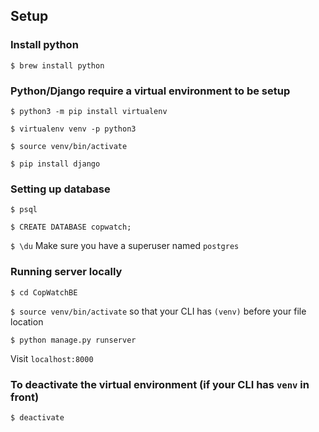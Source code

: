 ## Setup
### Install python

`$ brew install python`

### Python/Django require a virtual environment to be setup

`$ python3 -m pip install virtualenv`

`$ virtualenv venv -p python3`

`$ source venv/bin/activate`

`$ pip install django`

### Setting up database

`$ psql`

`$ CREATE DATABASE copwatch;`

`$ \du` Make sure you have a superuser named `postgres`

### Running server locally

`$ cd CopWatchBE`

`$ source venv/bin/activate` so that your CLI has `(venv)` before your file location

`$ python manage.py runserver`

Visit `localhost:8000`

### To deactivate the virtual environment (if your CLI has `venv` in front)
`$ deactivate`
